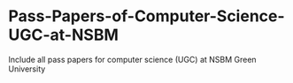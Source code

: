 # Pass-Papers-of-Computer-Science-UGC-at-NSBM
Include all pass papers for computer science (UGC) at NSBM Green University
